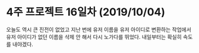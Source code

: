 # 4주 프로젝트 16일차 (2019/10/04)

오늘도 역시 큰 진전이 없었고 지난 번에 유저 이름을 유저 아이디로 변환하는 작업에서 유저 아이디가 없던 이름을 삭제 안 해서 다시 노가다를 뛰었다. 내일부터는 확실히 속도를 내야겠다.

